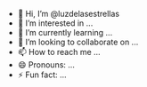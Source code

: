 - 👋 Hi, I’m @luzdelasestrellas
- 👀 I’m interested in ...
- 🌱 I’m currently learning ...
- 💞️ I’m looking to collaborate on ...
- 📫 How to reach me ...
- 😄 Pronouns: ...
- ⚡ Fun fact: ...

<!---
luzdelasestrellas/luzdelasestrellas is a ✨ special ✨ repository because its `README.md` (this file) appears on your GitHub profile.
You can click the Preview link to take a look at your changes.
--->
